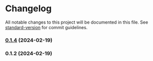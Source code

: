 # Changelog

All notable changes to this project will be documented in this file. See [standard-version](https://github.com/conventional-changelog/standard-version) for commit guidelines.

### [0.1.4](https://github.com/ViktorZubtsov/my-budget/compare/v0.1.2...v0.1.4) (2024-02-19)

### 0.1.2 (2024-02-19)
